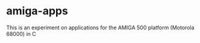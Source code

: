 # amiga-apps
This is an experiment on applications for the AMIGA 500 platform (Motorola 68000) in C
